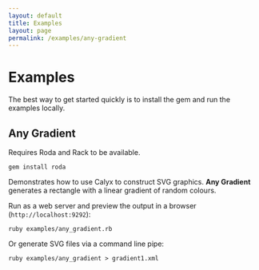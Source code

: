 ```yaml
---
layout: default
title: Examples
layout: page
permalink: /examples/any-gradient
---
```


# Examples

The best way to get started quickly is to install the gem and run the examples locally.

## Any Gradient

Requires Roda and Rack to be available.

```
gem install roda
```

Demonstrates how to use Calyx to construct SVG graphics. **Any Gradient** generates a rectangle with a linear gradient of random colours.

Run as a web server and preview the output in a browser (`http://localhost:9292`):

```
ruby examples/any_gradient.rb
```

Or generate SVG files via a command line pipe:

```
ruby examples/any_gradient > gradient1.xml
```
